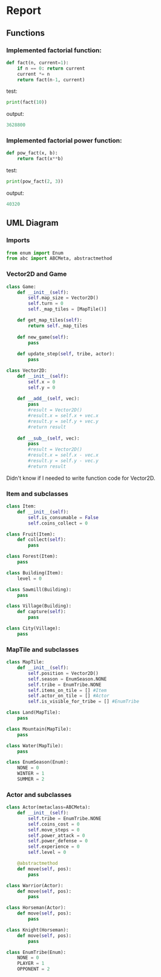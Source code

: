# Report
## Functions
### Implemented factorial function:
```py
def fact(n, current=1):
    if n == 0: return current
    current *= n
    return fact(n-1, current)
```
test:
```py
print(fact(10))
```
output:
```py
3628800
```

### Implemented factorial power function:
```py
def pow_fact(x, b):
    return fact(x**b)
```
test:
```py
print(pow_fact(2, 3))
```
output:
```py
40320
```

## UML Diagram
### Imports
```py
from enum import Enum
from abc import ABCMeta, abstractmethod
```
### Vector2D and Game
```py
class Game:
    def __init__(self):    
        self.map_size = Vector2D()
        self.turn = 0
        self._map_tiles = [MapTile()]

    def get_map_tiles(self):
        return self._map_tiles
    
    def new_game(self):
        pass
    
    def update_step(self, tribe, actor):
        pass

class Vector2D:
    def __init__(self):
        self.x = 0
        self.y = 0
    
    def __add__(self, vec):
        pass
        #result = Vector2D()
        #result.x = self.x + vec.x
        #result.y = self.y + vec.y
        #return result
    
    def __sub__(self, vec):
        pass
        #result = Vector2D()
        #result.x = self.x - vec.x
        #result.y = self.y - vec.y
        #return result
```
Didn't know if I needed to write function code for Vector2D.

### Item and subclasses
```py
class Item:
    def __init__(self):
        self.is_consumable = False
        self.coins_collect = 0

class Fruit(Item):
    def collect(self):
        pass

class Forest(Item):
    pass

class Building(Item):
    level = 0

class Sawmill(Building):
    pass

class Village(Building):
    def capture(self):
        pass

class City(Village):
    pass
```

### MapTile and subclasses
```py
class MapTile:
    def __init__(self):    
        self.position = Vector2D()
        self.season = EnumSeason.NONE
        self.tribe = EnumTribe.NONE
        self.items_on_tile = [] #Item
        self.actor_on_tile = [] #Actor
        self.is_visible_for_tribe = [] #EnumTribe

class Land(MapTile):
    pass

class Mountain(MapTile):
    pass

class Water(MapTile):
    pass

class EnumSeason(Enum):
    NONE = 0
    WINTER = 1
    SUMMER = 2
```

### Actor and subclasses
```py
class Actor(metaclass=ABCMeta):
    def __init__(self):
        self.tribe = EnumTribe.NONE
        self.coins_cost = 0
        self.move_steps = 0
        self.power_attack = 0
        self.power_defense = 0
        self.experience = 0
        self.level = 0

    @abstractmethod
    def move(self, pos):
        pass

class Warrior(Actor):
    def move(self, pos):
        pass

class Horseman(Actor):
    def move(self, pos):
        pass

class Knight(Horseman):
    def move(self, pos):
        pass

class EnumTribe(Enum):
    NONE = 0
    PLAYER = 1
    OPPONENT = 2
```
